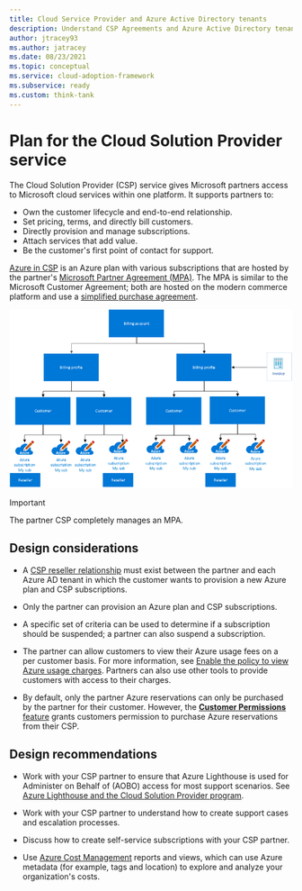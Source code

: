 ```yaml
---
title: Cloud Service Provider and Azure Active Directory tenants
description: Understand CSP Agreements and Azure Active Directory tenants.
author: jtracey93
ms.author: jatracey
ms.date: 08/23/2021
ms.topic: conceptual
ms.service: cloud-adoption-framework
ms.subservice: ready
ms.custom: think-tank
---
```


# Plan for the Cloud Solution Provider service

The Cloud Solution Provider (CSP) service gives Microsoft partners access to Microsoft cloud services within one platform. It supports partners to:

- Own the customer lifecycle and end-to-end relationship.
- Set pricing, terms, and directly bill customers.
- Directly provision and manage subscriptions.
- Attach services that add value.
- Be the customer's first point of contact for support.

[Azure in CSP](https://azure.microsoft.com/offers/ms-azr-0145p/) is an Azure plan with various subscriptions that are hosted by the partner's [Microsoft Partner Agreement (MPA)](/azure/cost-management-billing/understand/mpa-overview). The MPA is similar to the Microsoft Customer Agreement; both are hosted on the modern commerce platform and use a [simplified purchase agreement](https://www.microsoft.com/licensing/docs/customeragreement).

![Diagram that shows an MPA hierarchy.](../../enterprise-scale/media/mpa-hierarchy.png)

>[!IMPORTANT]
> The partner CSP completely manages an MPA.

## Design considerations

- A [CSP reseller relationship](/partner-center/request-a-relationship-with-a-customer) must exist between the partner and each Azure AD tenant in which the customer wants to provision a new Azure plan and CSP subscriptions.

- Only the partner can provision an Azure plan and CSP subscriptions.

- A specific set of criteria can be used to determine if a subscription should be suspended; a partner can also suspend a subscription.

- The partner can allow customers to view their Azure usage fees on a per customer basis. For more information, see [Enable the policy to view Azure usage charges](/azure/cost-management-billing/costs/get-started-partners#enable-cost-management-for-customer-tenant-subscriptions). Partners can also use other tools to provide customers with access to their charges.

- By default, only the partner Azure reservations can only be purchased by the partner for their customer. However, the [**Customer Permissions** feature](/partner-center/give-customers-permission) grants customers permission to purchase Azure reservations from their CSP.

## Design recommendations

- Work with your CSP partner to ensure that Azure Lighthouse is used for Administer on Behalf of (AOBO) access for most support scenarios. See [Azure Lighthouse and the Cloud Solution Provider program](/azure/lighthouse/concepts/cloud-solution-provider).

- Work with your CSP partner to understand how to create support cases and escalation processes.

- Discuss how to create self-service subscriptions with your CSP partner.

- Use [Azure Cost Management](/azure/cost-management-billing/cost-management-billing-overview) reports and views, which can use Azure metadata (for example, tags and location) to explore and analyze your organization's costs.
